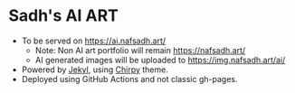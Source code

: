 # Sadh's AI ART

* To be served on https://ai.nafsadh.art/
  * Note: Non AI art portfolio will remain https://nafsadh.art/
  * AI generated images will be uploaded to https://img.nafsadh.art/ai/
* Powered by [Jekyl](https://jekyllrb.com/), using [Chirpy](https://github.com/cotes2020/jekyll-theme-chirpy) theme.
* Deployed using GitHub Actions and not classic gh-pages.   

